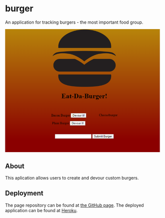 # burger
An application for tracking burgers - the most important food group.

![Screenshot of the application](https://github.com/chriseld/burger/blob/master/public/assets/img/screenshot.png)

## About
This aplication allows users to create and devour custom burgers.

## Deployment

The page repository can be found at [the GitHub page](https://github.com/chriseld/burger).
The deployed application can be found at [Heroku](https://powerful-dusk-50030.herokuapp.com/).